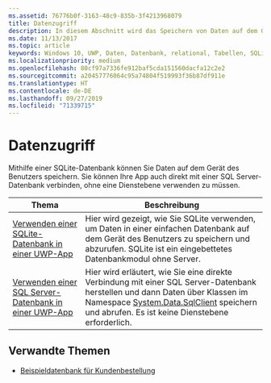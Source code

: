 ```yaml
---
ms.assetid: 76776b0f-3163-48c9-835b-3f4213968079
title: Datenzugriff
description: In diesem Abschnitt wird das Speichern von Daten auf dem Gerät in einer privaten Datenbank und die Verwendung der objektrelationalen Zuordnung in UWP-Apps (Universelle Windows-Plattform) erläutert.
ms.date: 11/13/2017
ms.topic: article
keywords: Windows 10, UWP, Daten, Datenbank, relational, Tabellen, SQLite
ms.localizationpriority: medium
ms.openlocfilehash: 80cf97a7336fe912baf5cda151560dacfa12c2e2
ms.sourcegitcommit: a20457776064c95a74804f519993f36b87df911e
ms.translationtype: HT
ms.contentlocale: de-DE
ms.lasthandoff: 09/27/2019
ms.locfileid: "71339715"
---
```

# <a name="data-access"></a>Datenzugriff

Mithilfe einer SQLite-Datenbank können Sie Daten auf dem Gerät des Benutzers speichern. Sie können Ihre App auch direkt mit einer SQL Server-Datenbank verbinden, ohne eine Dienstebene verwenden zu müssen.

| Thema | Beschreibung|
|-------|------------|
| [Verwenden einer SQLite-Datenbank in einer UWP-App](sqlite-databases.md) | Hier wird gezeigt, wie Sie SQLite verwenden, um Daten in einer einfachen Datenbank auf dem Gerät des Benutzers zu speichern und abzurufen. SQLite ist ein eingebettetes Datenbankmodul ohne Server. |
| [Verwenden einer SQL Server-Datenbank in einer UWP-App](sql-server-databases.md) | Hier wird erläutert, wie Sie eine direkte Verbindung mit einer SQL Server-Datenbank herstellen und dann Daten über Klassen im Namespace [System.Data.SqlClient](https://docs.microsoft.com/dotnet/api/system.data.sqlclient) speichern und abrufen. Es ist keine Dienstebene erforderlich. |

## <a name="related-topics"></a>Verwandte Themen

* [Beispieldatenbank für Kundenbestellung](https://github.com/Microsoft/Windows-appsample-customers-orders-database)
